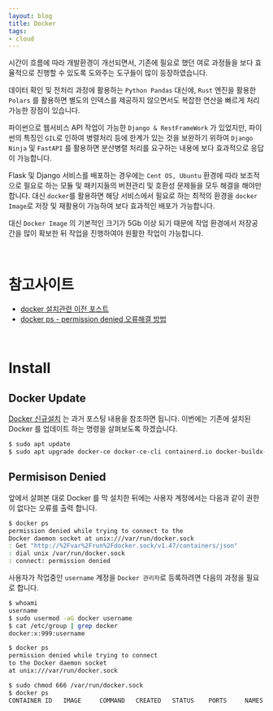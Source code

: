 ```yaml
---
layout: blog
title: Docker
tags:
- cloud
---
```


시간이 흐름에 따라 개발환경이 개선되면서, 기존에 필요로 했던 여로 과정들을 보다 효율적으로 진행할 수 있도록 도와주는 도구들이 많이 등장하였습니다. 

데이터 확인 및 전처리 과정에 활용하는 `Python Pandas` 대신에, `Rust` 엔진을 활용한 `Polars` 를 활용하면 별도의 인덱스를 제공하지 않으면서도 복잡한 연산을 빠르게 처리 가능한 장점이 있습니다.

파이썬으로 웹서비스 API 작업이 가능한 `Django & RestFrameWork` 가 있었지만, 파이썬의 특징인 `GIL`로 인하여 병렬처리 등에 한계가 있는 것을 보완하기 위하여 `Django Ninja` 및 `FastAPI` 를 활용하면 분산병렬 처리를 요구하는 내용에 보다 효과적으로 응답이 가능합니다.

Flask 및 Django 서비스를 배포하는 경우에는 `Cent OS, Ubuntu` 환경에 따라 보조적으로 필요로 하는 모듈 및 패키지들의 버젼관리 및 호환성 문제들을 모두 해결을 해야만 합니다. 대신 `docker`를 활용하면 해당 서비스에서 필요로 하는 최적의 환경을 `docker Image`로 저장 및 재활용이 가능하여 보다 효과적인 배포가 가능합니다.

대신 `Docker Image` 의 기본적인 크기가 5Gb 이상 되기 때문에 작업 환경에서 저장공간을 많이 확보한 뒤 작업을 진행하여야 원활한 작업이 가능합니다.

<br/>

# 참고사이트
- [docker 설치관련 이전 포스트](https://yongbeomkim.github.io/ubuntu/docker)
- [docker ps - permission denied 오류해결 방법](https://wscode.tistory.com/112)

<br/>

# Install

## Docker Update
[Docker 신규설치](https://yongbeomkim.github.io/ubuntu/docker) 는 과거 포스팅 내용을 참조하면 됩니다. 이번에는 기존에 설치된 Docker 를 업데이트 하는 명령을 살펴보도록 하겠습니다.
```bash
$ sudo apt update
$ sudo apt upgrade docker-ce docker-ce-cli containerd.io docker-buildx-plugin docker-compose-plugin
```

## Permisison Denied
앞에서 살펴본 대로 Docker 를 막 설치한 뒤에는 사용자 계정에서는 다음과 같이 권한이 없다는 오류를 출력 합니다.
```bash
$ docker ps             
permission denied while trying to connect to the 
Docker daemon socket at unix:///var/run/docker.sock
: Get "http://%2Fvar%2Frun%2Fdocker.sock/v1.47/containers/json"
: dial unix /var/run/docker.sock
: connect: permission denied
```

사용자가 작업중인 `username` 계정을 `Docker 관리자`로 등록하려면 다음의 과정을 필요로 합니다.
```bash
$ whoami       
username
$ sudo usermod -aG docker username
$ cat /etc/group | grep docker
docker:x:999:username

$ docker ps
permission denied while trying to connect 
to the Docker daemon socket 
at unix:///var/run/docker.sock

$ sudo chmod 666 /var/run/docker.sock
$ docker ps
CONTAINER ID   IMAGE     COMMAND   CREATED   STATUS    PORTS     NAMES
```
